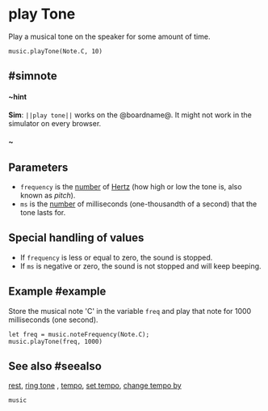 # play Tone

Play a musical tone on the speaker for some amount of time.

```sig
music.playTone(Note.C, 10)
```
## #simnote
#### ~hint
**Sim**: ``||play tone||`` works on the @boardname@. It might not work in the simulator on every browser.
#### ~

## Parameters

* ``frequency`` is the [number](/types/number) of [Hertz](https://wikipedia.org/wiki/Hertz) (how high or low the tone is, also known as _pitch_).
* ``ms`` is the [number](/types/number) of milliseconds (one-thousandth of a second) that the tone lasts for.

## Special handling of values

* If ``frequency`` is less or equal to zero, the sound is stopped.
* If ``ms`` is negative or zero, the sound is not stopped and will keep beeping.

## Example #example

Store the musical note 'C' in the variable `freq` and play that note for 1000 milliseconds (one second).

```blocks
let freq = music.noteFrequency(Note.C);
music.playTone(freq, 1000)
```

## See also #seealso

[rest](/reference/music/rest), [ring tone](/reference/music/ring-tone) , [tempo](/reference/music/tempo),
[set tempo](/reference/music/set-tempo), [change tempo by](/reference/music/change-tempo-by)

```package
music
```